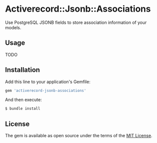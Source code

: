 # Activerecord::Jsonb::Associations

Use PostgreSQL JSONB fields to store association information of your models.

## Usage

TODO

## Installation

Add this line to your application's Gemfile:

```ruby
gem 'activerecord-jsonb-associations'
```

And then execute:

```bash
$ bundle install
```

## License
The gem is available as open source under the terms of the [MIT License](http://opensource.org/licenses/MIT).
